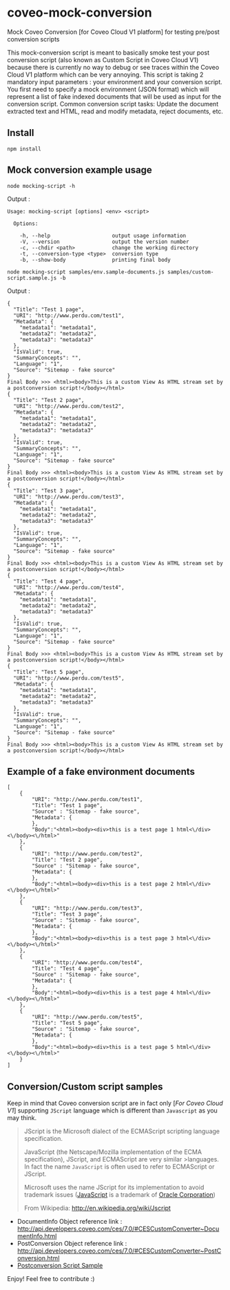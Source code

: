 # coveo-mock-conversion
Mock Coveo Conversion [for Coveo Cloud V1 platform] for testing pre/post conversion scripts

This mock-conversion script is meant to basically smoke test your post conversion script (also known as Custom Script in Coveo Cloud V1) because there is currently no way to debug or see traces within the Coveo Cloud V1 platform which can be very annoying. This script is taking 2 mandatory input parameters : your environment and your conversion script. You first need to specify a mock environment (JSON format) which will represent a list of fake indexed documents that will be used as input for the conversion script. Common conversion script tasks: Update the document extracted text and HTML, read and modify metadata, reject documents, etc.

## Install
    npm install

## Mock conversion example usage

    node mocking-script -h

Output : 
```
Usage: mocking-script [options] <env> <script>

  Options:

    -h, --help                    output usage information
    -V, --version                 output the version number
    -c, --chdir <path>            change the working directory
    -t, --conversion-type <type>  conversion type
    -b, --show-body               printing final body
```

    node mocking-script samples/env.sample-documents.js samples/custom-script.sample.js -b

Output :
```
{
  "Title": "Test 1 page",
  "URI": "http://www.perdu.com/test1",
  "Metadata": {
    "metadata1": "metadata1",
    "metadata2": "metadata2",
    "metadata3": "metadata3"
  },
  "IsValid": true,
  "SummaryConcepts": "",
  "Language": "1",
  "Source": "Sitemap - fake source"
}
Final Body >>> <html><body>This is a custom View As HTML stream set by a postconversion script!</body></html>
{
  "Title": "Test 2 page",
  "URI": "http://www.perdu.com/test2",
  "Metadata": {
    "metadata1": "metadata1",
    "metadata2": "metadata2",
    "metadata3": "metadata3"
  },
  "IsValid": true,
  "SummaryConcepts": "",
  "Language": "1",
  "Source": "Sitemap - fake source"
}
Final Body >>> <html><body>This is a custom View As HTML stream set by a postconversion script!</body></html>
{
  "Title": "Test 3 page",
  "URI": "http://www.perdu.com/test3",
  "Metadata": {
    "metadata1": "metadata1",
    "metadata2": "metadata2",
    "metadata3": "metadata3"
  },
  "IsValid": true,
  "SummaryConcepts": "",
  "Language": "1",
  "Source": "Sitemap - fake source"
}
Final Body >>> <html><body>This is a custom View As HTML stream set by a postconversion script!</body></html>
{
  "Title": "Test 4 page",
  "URI": "http://www.perdu.com/test4",
  "Metadata": {
    "metadata1": "metadata1",
    "metadata2": "metadata2",
    "metadata3": "metadata3"
  },
  "IsValid": true,
  "SummaryConcepts": "",
  "Language": "1",
  "Source": "Sitemap - fake source"
}
Final Body >>> <html><body>This is a custom View As HTML stream set by a postconversion script!</body></html>
{
  "Title": "Test 5 page",
  "URI": "http://www.perdu.com/test5",
  "Metadata": {
    "metadata1": "metadata1",
    "metadata2": "metadata2",
    "metadata3": "metadata3"
  },
  "IsValid": true,
  "SummaryConcepts": "",
  "Language": "1",
  "Source": "Sitemap - fake source"
}
Final Body >>> <html><body>This is a custom View As HTML stream set by a postconversion script!</body></html>
```

## Example of a fake environment documents
```
[
    {
        "URI": "http://www.perdu.com/test1",
        "Title": "Test 1 page",
        "Source" : "Sitemap - fake source",
        "Metadata": {
        },
        "Body":"<html><body><div>this is a test page 1 html<\/div><\/body><\/html>"
    },
    {
        "URI": "http://www.perdu.com/test2",
        "Title": "Test 2 page",
        "Source" : "Sitemap - fake source",
        "Metadata": {
        },
        "Body":"<html><body><div>this is a test page 2 html<\/div><\/body><\/html>"
    },
    {
        "URI": "http://www.perdu.com/test3",
        "Title": "Test 3 page",
        "Source" : "Sitemap - fake source",
        "Metadata": {
        },
        "Body":"<html><body><div>this is a test page 3 html<\/div><\/body><\/html>"
    },
    {
        "URI": "http://www.perdu.com/test4",
        "Title": "Test 4 page",
        "Source" : "Sitemap - fake source",
        "Metadata": {
        },
        "Body":"<html><body><div>this is a test page 4 html<\/div><\/body><\/html>"
    },
    {
        "URI": "http://www.perdu.com/test5",
        "Title": "Test 5 page",
        "Source" : "Sitemap - fake source",
        "Metadata": {
        },
        "Body":"<html><body><div>this is a test page 5 html<\/div><\/body><\/html>"
    }
]

```

## Conversion/Custom script samples

Keep in mind that Coveo conversion script are in fact only [*For Coveo Cloud V1*] supporting `JScript` language which is different than `Javascript` as you may think.


>JScript is the Microsoft dialect of the ECMAScript scripting language specification.
>
>
>JavaScript (the Netscape/Mozilla implementation of the ECMA specification), JScript, and ECMAScript are very similar >languages. In fact the name `JavaScript` is often used to refer to ECMAScript or JScript.
>
>
>Microsoft uses the name JScript for its implementation to avoid trademark issues ([JavaScript](http://en.wikipedia.org/wiki/JavaScript) is a trademark of [Oracle Corporation](http://tsdr.uspto.gov/#caseNumber=75026640&caseType=SERIAL_NO&searchType=statusSearch))
>
>
>From Wikipedia: <http://en.wikipedia.org/wiki/Jscript>

* DocumentInfo Object reference link : <http://api.developers.coveo.com/ces/7.0/#CESCustomConverter~DocumentInfo.html>
* PostConversion Object reference link : <http://api.developers.coveo.com/ces/7.0/#CESCustomConverter~PostConversion.html>
* [Postconversion Script Sample](https://developers.coveo.com/display/public/Converter/Postconversion+Script+Samples)

Enjoy! Feel free to contribute :)
